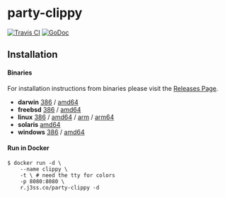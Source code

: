 # party-clippy

[![Travis CI](https://img.shields.io/travis/jessfraz/party-clippy.svg?style=for-the-badge)](https://travis-ci.org/jessfraz/party-clippy)
[![GoDoc](https://img.shields.io/badge/godoc-reference-5272B4.svg?style=for-the-badge)](https://godoc.org/github.com/jessfraz/party-clippy)

## Installation

#### Binaries

For installation instructions from binaries please visit the [Releases Page](https://github.com/jessfraz/party-clippy/releases).

- **darwin** [386](https://github.com/jessfraz/party-clippy/releases/download/v0.2.3/party-clippy-darwin-386) / [amd64](https://github.com/jessfraz/party-clippy/releases/download/v0.2.3/party-clippy-darwin-amd64)
- **freebsd** [386](https://github.com/jessfraz/party-clippy/releases/download/v0.2.3/party-clippy-freebsd-386) / [amd64](https://github.com/jessfraz/party-clippy/releases/download/v0.2.3/party-clippy-freebsd-amd64)
- **linux** [386](https://github.com/jessfraz/party-clippy/releases/download/v0.2.3/party-clippy-linux-386) / [amd64](https://github.com/jessfraz/party-clippy/releases/download/v0.2.3/party-clippy-linux-amd64) / [arm](https://github.com/jessfraz/party-clippy/releases/download/v0.2.3/party-clippy-linux-arm) / [arm64](https://github.com/jessfraz/party-clippy/releases/download/v0.2.3/party-clippy-linux-arm64)
- **solaris** [amd64](https://github.com/jessfraz/party-clippy/releases/download/v0.2.3/party-clippy-solaris-amd64)
- **windows** [386](https://github.com/jessfraz/party-clippy/releases/download/v0.2.3/party-clippy-windows-386) / [amd64](https://github.com/jessfraz/party-clippy/releases/download/v0.2.3/party-clippy-windows-amd64)

#### Run in Docker

```console
$ docker run -d \
    --name clippy \
    -t \ # need the tty for colors
    -p 8080:8080 \
    r.j3ss.co/party-clippy -d
```
